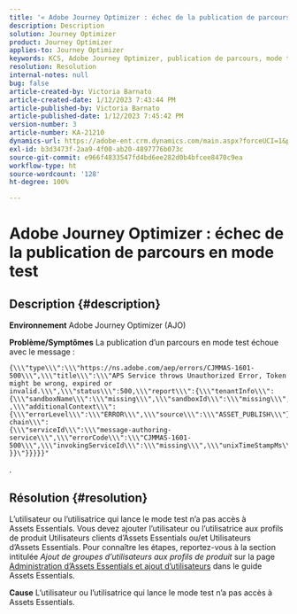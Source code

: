 ```yaml
---
title: '« Adobe Journey Optimizer : échec de la publication de parcours en mode test »'
description: Description
solution: Journey Optimizer
product: Journey Optimizer
applies-to: Journey Optimizer
keywords: KCS, Adobe Journey Optimizer, publication de parcours, mode test, échec, AJO
resolution: Resolution
internal-notes: null
bug: false
article-created-by: Victoria Barnato
article-created-date: 1/12/2023 7:43:44 PM
article-published-by: Victoria Barnato
article-published-date: 1/12/2023 7:45:42 PM
version-number: 3
article-number: KA-21210
dynamics-url: https://adobe-ent.crm.dynamics.com/main.aspx?forceUCI=1&pagetype=entityrecord&etn=knowledgearticle&id=7892a466-b192-ed11-aad1-6045bd006d92
exl-id: b3d3473f-2aa9-4f00-ab20-4897776b073c
source-git-commit: e966f4833547fd4bd6ee282d0b4bfcee8470c9ea
workflow-type: ht
source-wordcount: '128'
ht-degree: 100%

---
```


# Adobe Journey Optimizer : échec de la publication de parcours en mode test

## Description {#description}

<b>Environnement</b>
Adobe Journey Optimizer (AJO)


<b>Problème/Symptômes</b>
La publication d’un parcours en mode test échoue avec le message :


```
{\\\"type\\\":\\\"https://ns.adobe.com/aep/errors/CJMMAS-1601-500\\\",\\\"title\\\":\\\"APS Service throws Unauthorized Error, Token might be wrong, expired or invalid.\\\",\\\"status\\\":500,\\\"report\\\":{\\\"tenantInfo\\\":
{\\\"sandboxName\\\":\\\"missing\\\",\\\"sandboxId\\\":\\\"missing\\\",\\\"imsOrgId\\\":\\\"missing\\\"}
,\\\"additionalContext\\\":{\\\"errorLevel\\\":\\\"ERROR\\\",\\\"source\\\":\\\"ASSET_PUBLISH\\\"}},\\\"error-chain\\\":
{\\\"serviceId\\\":\\\"message-authoring-service\\\",\\\"errorCode\\\":\\\"CJMMAS-1601-500\\\",\\\"invokingServiceId\\\":\\\"missing\\\",\\\"unixTimeStampMs\\\":«REDACTED»}
}}\"}}}}}"
```

.

## Résolution {#resolution}


L’utilisateur ou l’utilisatrice qui lance le mode test n’a pas accès à Assets Essentials. Vous devez ajouter l’utilisateur ou l’utilisatrice aux profils de produit Utilisateurs clients dʼAssets Essentials ou/et Utilisateurs dʼAssets Essentials. Pour connaître les étapes, reportez-vous à la section intitulée *Ajout de groupes d’utilisateurs aux profils de produit* sur la page [Administration d’Assets Essentials et ajout d’utilisateurs](https://experienceleague.adobe.com/docs/experience-manager-assets-essentials/help/get-started-admins/deploy-administer.html?lang=fr#add-users-to-product-profiles) dans le guide Assets Essentials.

<b>Cause</b>
L’utilisateur ou l’utilisatrice qui lance le mode test n’a pas accès à Assets Essentials.
